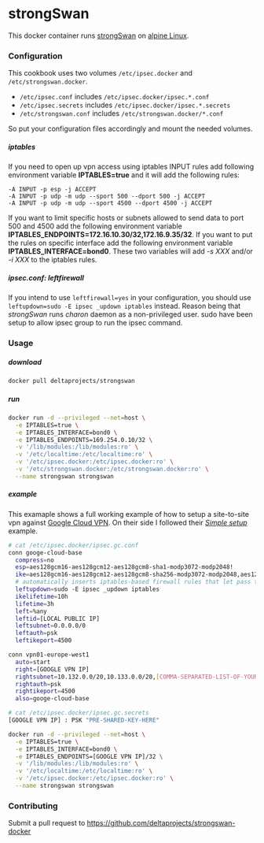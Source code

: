 strongSwan
==========

This docker container runs [strongSwan](https://strongswan.org/) on [alpine Linux](https://alpinelinux.org/).

### Configuration
This cookbook uses two volumes `/etc/ipsec.docker` and `/etc/strongswan.docker`.

* `/etc/ipsec.conf` includes `/etc/ipsec.docker/ipsec.*.conf`
* `/etc/ipsec.secrets` includes `/etc/ipsec.docker/ipsec.*.secrets`
* `/etc/strongswan.conf` includes `/etc/strongswan.docker/*.conf`

So put your configuration files accordingly and mount the needed volumes.

##### iptables
If you need to open up vpn access using iptables INPUT rules add following environment variable **IPTABLES=true** and it will add the following rules:

```
-A INPUT -p esp -j ACCEPT
-A INPUT -p udp -m udp --sport 500 --dport 500 -j ACCEPT
-A INPUT -p udp -m udp --sport 4500 --dport 4500 -j ACCEPT
```

If you want to limit specific hosts or subnets allowed to send data to port 500 and 4500 add the following environment variable **IPTABLES_ENDPOINTS=172.16.10.30/32,172.16.9.35/32**.
If you want to put the rules on specific interface add the following environment variable **IPTABLES_INTERFACE=bond0**.
These two variables will add *-s XXX* and/or *-i XXX* to the iptables rules.


##### ipsec.conf: leftfirewall
If you intend to use `leftfirewall=yes` in your configuration, you should use `leftupdown=sudo -E ipsec _updown iptables` instead. Reason being that *strongSwan* runs *charon* daemon as a non-privileged user. sudo have been setup to allow ipsec group to run the ipsec command.

### Usage

##### download
```bash
docker pull deltaprojects/strongswan
```

##### run
```bash
docker run -d --privileged --net=host \
  -e IPTABLES=true \
  -e IPTABLES_INTERFACE=bond0 \
  -e IPTABLES_ENDPOINTS=169.254.0.10/32 \
  -v '/lib/modules:/lib/modules:ro' \
  -v '/etc/localtime:/etc/localtime:ro' \
  -v '/etc/ipsec.docker:/etc/ipsec.docker:ro' \
  -v '/etc/strongswan.docker:/etc/strongswan.docker:ro' \
  --name strongswan strongswan
```

##### example
This examaple shows a full working example of how to setup a site-to-site vpn against [Google Cloud VPN](https://cloud.google.com/compute/docs/vpn/overview).
On their side I followed their [*Simple setup*](https://cloud.google.com/compute/docs/vpn/creating-vpns#simple_setup) example.

```bash
# cat /etc/ipsec.docker/ipsec.gc.conf
conn googe-cloud-base
  compress=no
  esp=aes128gcm16-aes128gcm12-aes128gcm8-sha1-modp3072-modp2048!
  ike=aes128gcm16-aes128gcm12-aes128gcm8-sha256-modp3072-modp2048,aes128gcm16-aes128gcm12-aes128gcm8-sha1-modp3072-modp2048!
  # automatically inserts iptables-based firewall rules that let pass the tunneled traffic
  leftupdown=sudo -E ipsec _updown iptables
  ikelifetime=10h
  lifetime=3h
  left=%any
  leftid=[LOCAL PUBLIC IP]
  leftsubnet=0.0.0.0/0
  leftauth=psk
  leftikeport=4500

conn vpn01-europe-west1
  auto=start
  right=[GOOGLE VPN IP]
  rightsubnet=10.132.0.0/20,10.133.0.0/20,[COMMA-SEPARATED-LIST-OF-YOUR-GOOGLE-SUBNETS]
  rightauth=psk
  rightikeport=4500
  also=googe-cloud-base
```

```bash
# cat /etc/ipsec.docker/ipsec.gc.secrets
[GOOGLE VPN IP] : PSK "PRE-SHARED-KEY-HERE"
```

```bash
docker run -d --privileged --net=host \
  -e IPTABLES=true \
  -e IPTABLES_INTERFACE=bond0 \
  -e IPTABLES_ENDPOINTS=[GOOGLE VPN IP]/32 \
  -v '/lib/modules:/lib/modules:ro' \
  -v '/etc/localtime:/etc/localtime:ro' \
  -v '/etc/ipsec.docker:/etc/ipsec.docker:ro' \
  --name strongswan strongswan
```

### Contributing

Submit a pull request to https://github.com/deltaprojects/strongswan-docker
